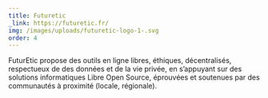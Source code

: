 ```yaml
---
title: Futuretic
_link: https://futuretic.fr/
img: /images/uploads/futuretic-logo-1-.svg
order: 4
---
```

FuturEtic propose des outils en ligne libres, éthiques, décentralisés, respectueux de des données et de la vie privée, en s’appuyant sur des solutions informatiques Libre Open Source, éprouvées et soutenues par des communautés à proximité (locale, régionale).